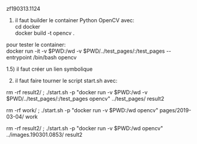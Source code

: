 zf190313.1124

1) il faut builder le container Python OpenCV avec:<br>
cd docker<br>
docker build -t opencv .

pour tester le container:<br>
docker run -it -v $PWD:/wd -v $PWD/../test_pages/:/test_pages --entrypoint /bin/bash opencv


1.5) il faut créer un lien symbolique<br>


2) il faut faire tourner le script start.sh avec:<br>


rm -rf result2/ ; ./start.sh -p "docker run -v $PWD:/wd -v $PWD/../test_pages/:/test_pages opencv" ../test_pages/ result2

rm -rf work/ ; ./start.sh -p "docker run -v $PWD:/wd opencv" pages/2019-03-04/ work


rm -rf result2/ ; ./start.sh -p "docker run -v $PWD:/wd opencv" ../images.190301.0853/ result2



